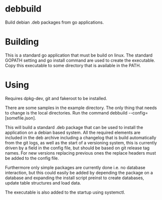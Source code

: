 # debbuild
Build debian .deb packages from go applications.

# Building
This is a standard go application that must be build on linux.
The standard GOPATH setting and go install command are used to create the executable.
Copy this executable to some directory that is available in the PATH.

# Using

Requires dpkg-dev, git and fakeroot to be installed.

There are some samples in the example directory. The only thing that needs to change is the local directories.
Run the command debbuild --config=[somefile.json].

This will build a standard .deb package that can be used to install the application on a debian based system. All the required
elements are included in the deb archive including a changelog that is build automatically from the git logs, as well as the start
of a versioning system, this is currently driven by a field in the config file, but should be based on git release tag names. For new
versions replacing previous ones the replace headers must be added to the config file.

Furthermore only simple packages are currently done i.e. no database interaction, but this could easily be added by depending the package
on a database and expanding the install script preinst to create databases, update table structures and load data.

The executable is also added to the startup using systemctl.
